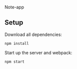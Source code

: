 Note-app


Setup
---

Download all dependencies:

```
npm install
```

Start up the server and webpack:

```
npm start
```